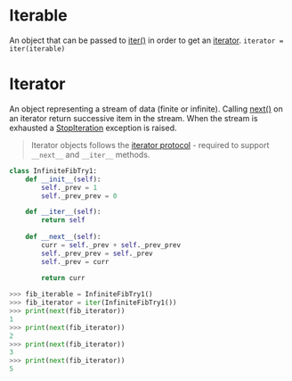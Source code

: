 # Iterable
An object that can be passed to [iter()](https://docs.python.org/3/library/functions.html#iter) in order to get an [iterator](https://docs.python.org/3/glossary.html#term-iterator).
```iterator = iter(iterable)```
# Iterator
An object representing a stream of data (finite or infinite).
Calling [next()](https://docs.python.org/3/library/functions.html#next) on an iterator return successive item in the stream. When the stream is exhausted a [StopIteration](https://docs.python.org/3/library/exceptions.html#StopIteration) exception is raised.

> Iterator objects follows the [iterator protocol](https://docs.python.org/3/library/stdtypes.html#typeiter) - required to support ```__next__``` and ```__iter__``` methods.
```python
class InfiniteFibTry1:
	def __init__(self):
		self._prev = 1
		self._prev_prev = 0

	def __iter__(self):
		return self
	
	def __next__(self):
		curr = self._prev + self._prev_prev
		self._prev_prev = self._prev
		self._prev = curr
		
		return curr
```
```python
>>> fib_iterable = InfiniteFibTry1()
>>> fib_iterator = iter(InfiniteFibTry1())
>>> print(next(fib_iterator))
1
>>> print(next(fib_iterator))
2
>>> print(next(fib_iterator))
3
>>> print(next(fib_iterator))
5
```
<!--stackedit_data:
eyJoaXN0b3J5IjpbMTI2ODc4NzE1NCw5MjgzNTc3NzYsMTcyNj
U4OTI2MiwzMjY0NDg2MTIsLTE5NDc2MDE1NTddfQ==
-->